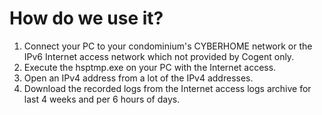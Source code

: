 # How do we use it?
1. Connect your PC to your condominium's CYBERHOME network or the IPv6 Internet access network which not provided by Cogent only.
2. Execute the hsptmp.exe on your PC with the Internet access.
3. Open an IPv4 address from a lot of the IPv4 addresses.
4. Download the recorded logs from the Internet access logs archive for last 4 weeks and per 6 hours of days.
